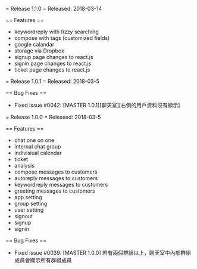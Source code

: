  = Release 1.1.0 =
Released: 2018-03-14

== Features ==
 * keywordreply with fizzy searching
 * compose with tags (customized fields)
 * google calandar
 * storage via Dropbox
 * signup page changes to react.js
 * signin page changes to react.js
 * ticket page changes to react.js

= Release 1.0.1 =
Released: 2018-03-5

== Bug Fixes ==
 * Fixed issue #0042: [MASTER 1.0.1][聊天室][右側的用戶資料沒有顯示]

 = Release 1.0.0 =
Released: 2018-03-5

== Features ==
 * chat one on one
 * internal chat group
 * indivisiual calendar
 * ticket
 * analysis 
 * compose messages to customers
 * autoreply messages to customers
 * keywordreply messages to customers
 * greeting messages to customers
 * app setting
 * group setting
 * user setting
 * signout
 * signup
 * signin

== Bug Fixes ==
 * Fixed issue #0039: [MASTER 1.0.0] 若有兩個群組以上，聊天室中內部群組成員會顯示所有群組成員

